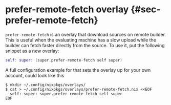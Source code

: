 # prefer-remote-fetch overlay {#sec-prefer-remote-fetch}

`prefer-remote-fetch` is an overlay that download sources on remote builder. This is useful when the evaluating machine has a slow upload while the builder can fetch faster directly from the source. To use it, put the following snippet as a new overlay:

```nix
self: super: (super.prefer-remote-fetch self super)
```

A full configuration example for that sets the overlay up for your own account, could look like this

```ShellSession
$ mkdir ~/.config/nixpkgs/overlays/
$ cat > ~/.config/nixpkgs/overlays/prefer-remote-fetch.nix <<EOF
  self: super: super.prefer-remote-fetch self super
EOF
```
